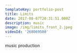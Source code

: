 ```yaml
---
templateKey: portfolio-post
title: Limits
date: 2017-08-07T20:31:51.000Z
description: music
image: /img/limits_front_2.jpeg
videoId: '268069580'
---
```

music production
